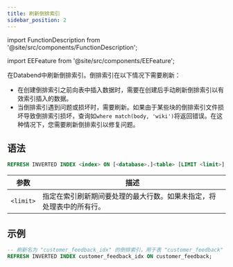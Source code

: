 ```yaml
---
title: 刷新倒排索引
sidebar_position: 2
---
```


import FunctionDescription from '@site/src/components/FunctionDescription';

<FunctionDescription description="引入或更新: v1.2.405"/>

import EEFeature from '@site/src/components/EEFeature';

<EEFeature featureName='INVERTED INDEX'/>

在Databend中刷新倒排索引。倒排索引在以下情况下需要刷新：

- 在创建倒排索引之前向表中插入数据时，需要在创建后手动刷新倒排索引以有效索引插入的数据。
- 当倒排索引遇到问题或损坏时，需要刷新。如果由于某些块的倒排索引文件损坏导致倒排索引损坏，查询如`where match(body, 'wiki')`将返回错误。在这种情况下，您需要刷新倒排索引以修复问题。

## 语法

```sql
REFRESH INVERTED INDEX <index> ON [<database>.]<table> [LIMIT <limit>]
```

| 参数      | 描述                                                                                                                      |
|-----------|----------------------------------------------------------------------------------------------------------------------------------|
| `<limit>` | 指定在索引刷新期间要处理的最大行数。如果未指定，将处理表中的所有行。 |

## 示例

```sql
-- 刷新名为 "customer_feedback_idx" 的倒排索引，用于表 "customer_feedback"
REFRESH INVERTED INDEX customer_feedback_idx ON customer_feedback;
```